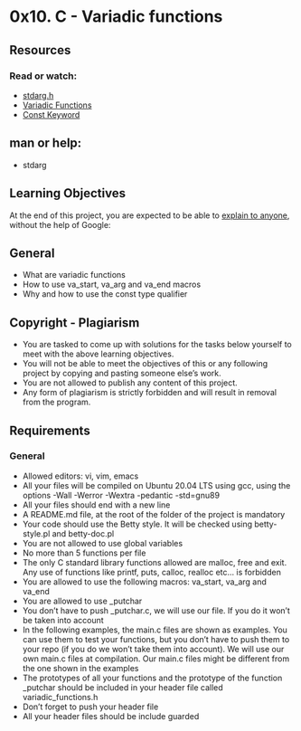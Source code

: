 # 0x10. C - Variadic functions

## Resources
### Read or watch:

- [stdarg.h](https://intranet.alxswe.com/rltoken/wLRJdO8pA2-Vb-rF2Y71sA)
- [Variadic Functions](https://intranet.alxswe.com/rltoken/3gW8GycmyjarbJR76FkrzA)
- [Const Keyword](https://intranet.alxswe.com/rltoken/_RRPCY32VODyN_r2HIEnBQ)

## man or help:
- stdarg

## Learning Objectives
At the end of this project, you are expected to be able to [explain to anyone](https://intranet.alxswe.com/rltoken/ibS4gLVrbsqSDUdPhq_4Vg), without the help of Google:

## General
- What are variadic functions
- How to use va_start, va_arg and va_end macros
- Why and how to use the const type qualifier

## Copyright - Plagiarism
- You are tasked to come up with solutions for the tasks below yourself to meet with the above learning objectives.
- You will not be able to meet the objectives of this or any following project by copying and pasting someone else’s work.
- You are not allowed to publish any content of this project.
- Any form of plagiarism is strictly forbidden and will result in removal from the program.

## Requirements

### General
- Allowed editors: vi, vim, emacs
- All your files will be compiled on Ubuntu 20.04 LTS using gcc, using the options -Wall -Werror -Wextra -pedantic -std=gnu89
- All your files should end with a new line
- A README.md file, at the root of the folder of the project is mandatory
- Your code should use the Betty style. It will be checked using betty-style.pl and betty-doc.pl
- You are not allowed to use global variables
- No more than 5 functions per file
- The only C standard library functions allowed are malloc, free and exit. Any use of functions like printf, puts, calloc, realloc etc… is forbidden
- You are allowed to use the following macros: va_start, va_arg and va_end
- You are allowed to use _putchar
- You don’t have to push _putchar.c, we will use our file. If you do it won’t be taken into account
- In the following examples, the main.c files are shown as examples. You can use them to test your functions, but you don’t have to push them to your repo (if you do we won’t take them into account). We will use our own main.c files at compilation. Our main.c files might be different from the one shown in the examples
- The prototypes of all your functions and the prototype of the function _putchar should be included in your header file called variadic_functions.h
- Don’t forget to push your header file
- All your header files should be include guarded
